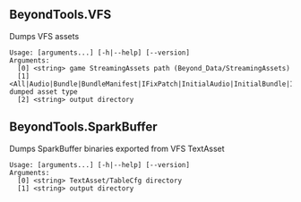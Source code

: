 ## BeyondTools.VFS
Dumps VFS assets
```
Usage: [arguments...] [-h|--help] [--version]
Arguments:
  [0] <string> game StreamingAssets path (Beyond_Data/StreamingAssets)
  [1] <All|Audio|Bundle|BundleManifest|IFixPatch|InitialAudio|InitialBundle|IV|LowShader|Raw|Streaming|TextAsset|Video> dumped asset type 
  [2] <string> output directory
```
## BeyondTools.SparkBuffer
Dumps SparkBuffer binaries exported from VFS TextAsset
```
Usage: [arguments...] [-h|--help] [--version]
Arguments:
  [0] <string> TextAsset/TableCfg directory
  [1] <string> output directory
```